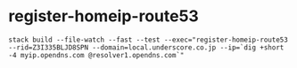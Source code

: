 # register-homeip-route53

```
stack build --file-watch --fast --test --exec="register-homeip-route53 --rid=Z3I335BLJD8SPN --domain=local.underscore.co.jp --ip=`dig +short -4 myip.opendns.com @resolver1.opendns.com`"
```
